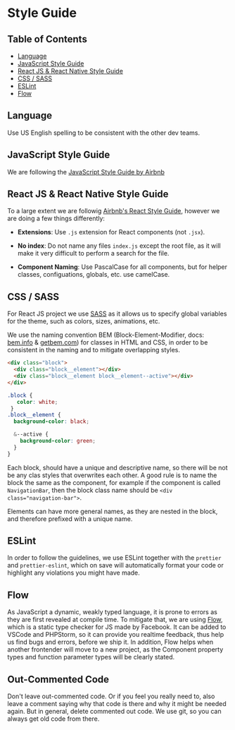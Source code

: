 # Style Guide

## Table of Contents
- [Language](#Language)
- [JavaScript Style Guide](#JavaScript-Style-Guide)
- [React JS & React Native Style Guide](#React-JS-&-React-Native-Style-Guide)
- [CSS / SASS](#CSS-/-SASS)
- [ESLint](#ESLint)
- [Flow](#Flow)

## Language

Use US English spelling to be consistent with the other dev teams. 

## JavaScript Style Guide

We are following the [JavaScript Style Guide by Airbnb](https://github.com/airbnb/javascript) 

## React JS & React Native Style Guide

To a large extent we are followig [Airbnb's React Style Guide](https://github.com/airbnb/javascript/tree/master/react), however we are doing a few things differently:

- **Extensions**: Use `.js` extension for React components (not `.jsx`).

- **No index**: Do not name any files `index.js` except the root file, as it will make it very difficult to perform a search for the file.

- **Component Naming**: Use PascalCase for all components, but for helper classes, configuations, globals, etc. use camelCase.

## CSS / SASS
For React JS project we use [SASS](https://sass-lang.com/) as it allows us to specify global variables for the theme, such as colors, sizes, animations, etc.

We use the naming convention BEM (Block-Element-Modifier, docs: [bem.info](https://en.bem.info/methodology/quick-start/) & [getbem.com](http://getbem.com/naming/)) for classes in HTML and CSS, in order to be consistent in the naming and to mitigate overlapping styles.

```html
<div class="block">
  <div class="block__element"></div>
  <div class="block__element block__element--active"></div>
</div>
```

```scss
.block {
   color: white;
 }
.block__element { 
  background-color: black;

  &--active {
    background-color: green;
  }
}
```
Each block, should have a unique and descriptive name, so there will be not be any clas styles that overwrites each other. A good rule is to name the block the same as the component, for example if the component is called `NavigationBar`, then the block class name should be `<div class="navigation-bar">`.

Elements can have more general names, as they are nested in the block, and therefore prefixed with a unique name.

## ESLint

In order to follow the guidelines, we use ESLint together with the `prettier` and `prettier-eslint`, which on save will automatically format your code or highlight any violations you might have made.

## Flow

As JavaScript a dynamic, weakly typed language, it is prone to errors as they are first revealed at compile time. To mitigate that, we are using [Flow](https://flow.org/), which is a static type checker for JS made by Facebook. It can be added to VSCode and PHPStorm, so it can provide you realtime feedback, thus help us find bugs and errors, before we ship it. In addition, Flow helps when another frontender will move to a new project, as the Component property types and function parameter types will be clearly stated.


## Out-Commented Code
Don't leave out-commented code. Or if you feel you really need to, also leave a comment saying why that code is there and why it might be needed again. But in general, delete commented out code. We use git, so you can always get old code from there.